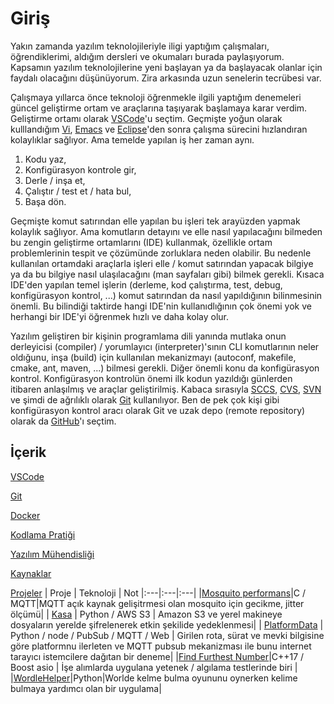 # Giriş

Yakın zamanda yazılım teknolojileriyle iligi yaptığım çalışmaları, öğrendiklerimi, aldığım dersleri ve okumaları burada paylaşıyorum. Kapsamın yazılım teknolojilerine yeni başlayan ya da başlayacak olanlar için faydalı olacağını düşünüyorum. Zira arkasında uzun senelerin tecrübesi var.

Çalışmaya yıllarca önce teknoloji öğrenmekle ilgili yaptığım denemeleri güncel geliştirme ortam ve araçlarına taşıyarak başlamaya karar verdim. Geliştirme ortamı olarak [VSCode](https://code.visualstudio.com)'u seçtim. Geçmişte  yoğun olarak kulllandığım [Vi](https://en.wikipedia.org/wiki/Vi), [Emacs](https://www.gnu.org/software/emacs/) ve [Eclipse](https://www.eclipse.org/ide/)'den sonra çalışma sürecini hızlandıran kolaylıklar sağlıyor. Ama temelde yapılan iş her zaman aynı. 

1. Kodu yaz,
2. Konfigürasyon kontrole gir,
3. Derle / inşa et,
4. Çalıştır / test et / hata bul,
5. Başa dön.

Geçmişte komut satırından elle yapılan bu işleri tek arayüzden yapmak kolaylık sağlıyor. Ama komutların detayını ve elle nasıl yapılacağını bilmeden bu zengin geliştirme ortamlarını (IDE) kullanmak, özellikle ortam problemlerinin tespit ve çözümünde zorluklara neden olabilir. Bu nedenle kullanılan ortamdaki araçlarla işleri elle / komut satırından yapacak bilgiye ya da bu bilgiye nasıl ulaşılacağını (man sayfaları gibi) bilmek gerekli. Kısaca IDE'den yapılan temel işlerin (derleme, kod çalıştırma, test, debug, konfigürasyon kontrol, ...) komut satırından da nasıl yapıldığının bilinmesinin önemli. Bu bilindiği taktirde hangi IDE'nin kullanıdlığının çok önemi yok ve herhangi bir IDE'yi öğrenmek hızlı ve daha kolay olur.

Yazılım geliştiren bir kişinin programlama dili yanında mutlaka onun derleyicisi (compiler) / yorumlayıcı (interpreter)'sının CLI komutlarının neler oldığunu, inşa (build) için kullanılan mekanizmayı (autoconf, makefile, cmake, ant, maven, ...) bilmesi gerekli. Diğer önemli konu da konfigürasyon kontrol. Konfigürasyon kontrolün önemi ilk kodun yazıldığı günlerden itibaren anlaşılmış ve araçlar geliştirilmiş. Kabaca sırasıyla  [SCCS](https://en.wikipedia.org/wiki/Source_Code_Control_System), [CVS](https://www.gnu.org/software/trans-coord/manual/cvs/cvs.html), [SVN](https://subversion.apache.org) ve şimdi de ağrılıklı olarak [Git](https://git-scm.com) kullanılıyor. Ben de pek çok kişi gibi konfigürasyon kontrol aracı olarak Git ve uzak depo (remote repository) olarak da [GitHub](https://github.com/tufanoruk)'ı seçtim.

## İçerik

[VSCode](VSCode.md)

[Git](Git.md)

[Docker](Docker.md)

[Kodlama Pratiği](KodlamaPrati%C4%9Fi.md)

[Yazılım Mühendisliği](Yaz%C4%B1l%C4%B1mM%C3%BChendisli%C4%9Fi.md)

[Kaynaklar](Kaynaklar.md)

[Projeler](https://github.com/tufanoruk)
| Proje | Teknoloji | Not
|:---|:---|:---|
|[Mosquito performans](https://github.com/tufanoruk/mosq_perf)|C / MQTT|MQTT açık kaynak gelişitrmesi olan mosquito için gecikme, jitter ölçümü|
| [Kasa](https://github.com/tufanoruk/Kasa) | Python / AWS S3 |  Amazon S3 ve yerel makineye dosyaların yerelde şifrelenerek etkin şekilide yedeklenmesi|
| [PlatformData](https://github.com/tufanoruk/PlatformData) | Python / node / PubSub / MQTT / Web | Girilen rota, sürat ve mevki bilgisine göre platformnu ilerleten ve MQTT pubsub mekanizması ile bunu internet tarayıcı istemcilere dağıtan bir deneme|
|[Find Furthest Number](https://github.com/tufanoruk/ffn)|C++17 / Boost asio | İşe alımlarda uygulana yetenek / algılama testlerinde biri |
|[WordleHelper](https://github.com/tufanoruk/WordleHelper)|Python|Worlde kelme bulma oyununu oynerken kelime bulmaya yardımcı olan bir uygulama|
